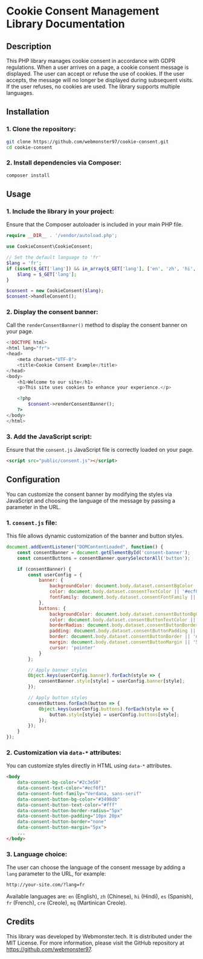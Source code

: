 # Cookie Consent Management Library Documentation

## Description

This PHP library manages cookie consent in accordance with GDPR regulations. When a user arrives on a page, a cookie consent message is displayed. The user can accept or refuse the use of cookies. If the user accepts, the message will no longer be displayed during subsequent visits. If the user refuses, no cookies are used. The library supports multiple languages.

## Installation

### 1. Clone the repository:

```bash
git clone https://github.com/webmonster97/cookie-consent.git
cd cookie-consent
```

### 2. Install dependencies via Composer:

```bash
composer install
```

## Usage

### 1. Include the library in your project:

Ensure that the Composer autoloader is included in your main PHP file.

```php
require __DIR__ . '/vendor/autoload.php';

use CookieConsent\CookieConsent;

// Set the default language to 'fr'
$lang = 'fr';
if (isset($_GET['lang']) && in_array($_GET['lang'], ['en', 'zh', 'hi', 'es', 'fr', 'cre', 'mq'])) {
    $lang = $_GET['lang'];
}

$consent = new CookieConsent($lang);
$consent->handleConsent();
```

### 2. Display the consent banner:

Call the `renderConsentBanner()` method to display the consent banner on your page.

```php
<!DOCTYPE html>
<html lang="fr">
<head>
    <meta charset="UTF-8">
    <title>Cookie Consent Example</title>
</head>
<body>
    <h1>Welcome to our site</h1>
    <p>This site uses cookies to enhance your experience.</p>

    <?php
        $consent->renderConsentBanner();
    ?>
</body>
</html>
```

### 3. Add the JavaScript script:

Ensure that the `consent.js` JavaScript file is correctly loaded on your page.

```html
<script src="public/consent.js"></script>
```

## Configuration

You can customize the consent banner by modifying the styles via JavaScript and choosing the language of the message by passing a parameter in the URL.

### 1. `consent.js` file:

This file allows dynamic customization of the banner and button styles.

```javascript
document.addEventListener("DOMContentLoaded", function() {
    const consentBanner = document.getElementById('consent-banner');
    const consentButtons = consentBanner.querySelectorAll('button');

    if (consentBanner) {
        const userConfig = {
            banner: {
                backgroundColor: document.body.dataset.consentBgColor || '#2c3e50',
                color: document.body.dataset.consentTextColor || '#ecf0f1',
                fontFamily: document.body.dataset.consentFontFamily || 'Verdana, sans-serif',
            },
            buttons: {
                backgroundColor: document.body.dataset.consentButtonBgColor || '#3498db',
                color: document.body.dataset.consentButtonTextColor || '#fff',
                borderRadius: document.body.dataset.consentButtonBorderRadius || '5px',
                padding: document.body.dataset.consentButtonPadding || '10px 20px',
                border: document.body.dataset.consentButtonBorder || 'none',
                margin: document.body.dataset.consentButtonMargin || '5px',
                cursor: 'pointer'
            }
        };

        // Apply banner styles
        Object.keys(userConfig.banner).forEach(style => {
            consentBanner.style[style] = userConfig.banner[style];
        });

        // Apply button styles
        consentButtons.forEach(button => {
            Object.keys(userConfig.buttons).forEach(style => {
                button.style[style] = userConfig.buttons[style];
            });
        });
    }
});
```

### 2. Customization via `data-*` attributes:

You can customize styles directly in HTML using `data-*` attributes.

```html
<body
    data-consent-bg-color="#2c3e50"
    data-consent-text-color="#ecf0f1"
    data-consent-font-family="Verdana, sans-serif"
    data-consent-button-bg-color="#3498db"
    data-consent-button-text-color="#fff"
    data-consent-button-border-radius="5px"
    data-consent-button-padding="10px 20px"
    data-consent-button-border="none"
    data-consent-button-margin="5px">
    ...
</body>
```

### 3. Language choice:

The user can choose the language of the consent message by adding a `lang` parameter to the URL, for example:

```html
http://your-site.com/?lang=fr
```

Available languages are: `en` (English), `zh` (Chinese), `hi` (Hindi), `es` (Spanish), `fr` (French), `cre` (Creole), `mq` (Martinican Creole).

## Credits

This library was developed by Webmonster.tech. It is distributed under the MIT License. For more information, please visit the GitHub repository at https://github.com/webmonster97.